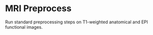 # MRI Preprocess
Run standard preprocessing steps on T1-weighted anatomical and EPI functional images.
